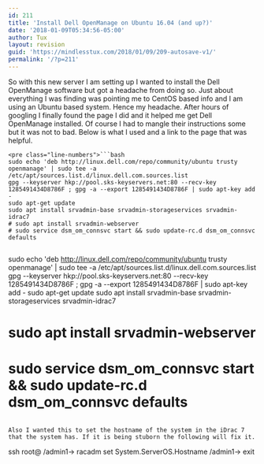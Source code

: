 ```yaml
---
id: 211
title: 'Install Dell OpenManage on Ubuntu 16.04 (and up?)'
date: '2018-01-09T05:34:56-05:00'
author: Tux
layout: revision
guid: 'https://mindlesstux.com/2018/01/09/209-autosave-v1/'
permalink: '/?p=211'
---
```


So with this new server I am setting up I wanted to install the Dell OpenManage software but got a headache from doing so. Just about everything I was finding was pointing me to CentOS based info and I am using an Ubuntu based system. Hence my headache. After hours of googling I finally found the page I did and it helped me get Dell OpenManage installed. Of course I had to mangle their instructions some but it was not to bad. Below is what I used and a link to the page that was helpful.

```
<pre class="line-numbers">```bash
sudo echo 'deb http://linux.dell.com/repo/community/ubuntu trusty openmanage' | sudo tee -a /etc/apt/sources.list.d/linux.dell.com.sources.list
gpg --keyserver hkp://pool.sks-keyservers.net:80 --recv-key 1285491434D8786F ; gpg -a --export 1285491434D8786F | sudo apt-key add -
sudo apt-get update
sudo apt install srvadmin-base srvadmin-storageservices srvadmin-idrac7
# sudo apt install srvadmin-webserver
# sudo service dsm_om_connsvc start && sudo update-rc.d dsm_om_connsvc defaults
```
```

```
sudo echo 'deb http://linux.dell.com/repo/community/ubuntu trusty openmanage' | sudo tee -a /etc/apt/sources.list.d/linux.dell.com.sources.list
gpg --keyserver hkp://pool.sks-keyservers.net:80 --recv-key 1285491434D8786F ; gpg -a --export 1285491434D8786F | sudo apt-key add -
sudo apt-get update
sudo apt install srvadmin-base srvadmin-storageservices srvadmin-idrac7
# sudo apt install srvadmin-webserver
# sudo service dsm_om_connsvc start && sudo update-rc.d dsm_om_connsvc defaults
```

Also I wanted this to set the hostname of the system in the iDrac 7 that the system has. If it is being stuborn the following will fix it.

```
ssh root@<ip>
/admin1-> racadm set System.ServerOS.Hostname <newhostname>
/admin1-> exit
```